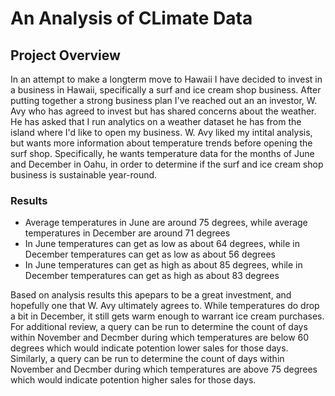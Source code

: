 # An Analysis of CLimate Data

## Project Overview
In an attempt to make a longterm move to Hawaii I have decided to invest in a business in Hawaii, specifically a surf and ice cream shop business. After putting together a strong business plan I've reached out an an investor, W. Avy who has agreed to invest but has shared concerns about the weather. He has asked that I run analytics on a weather dataset he has from the island where I'd like to open my  business. W. Avy liked my intital analysis, but wants more information about temperature trends before opening the surf shop. Specifically, he wants temperature data for the months of June and December in Oahu, in order to determine if the surf and ice cream shop business is sustainable year-round.   

### Results
- Average temperatures in June are around 75 degrees, while average temperatures in December are around 71 degrees
- In June temperatures can get as low as about 64 degrees, while in December temperatures can get as low as about 56 degrees
- In June temperatures can get as high as about 85 degrees, while in December temperatures can get as high as about 83 degrees

Based on analysis results this apepars to be a great investment, and hopefully one that  W. Avy ultimately agrees to. While temperatures do drop a bit in December, it still gets warm enough to warrant ice cream purchases. For additional review, a query can be run to determine the count of days within November and Decmber during which temperatures are below 60 degrees which would indicate potention lower sales for those days. Similarly, a query can be run to determine the count of days within November and Decmber during which temperatures are above 75 degrees which would indicate potention higher sales for those days. 